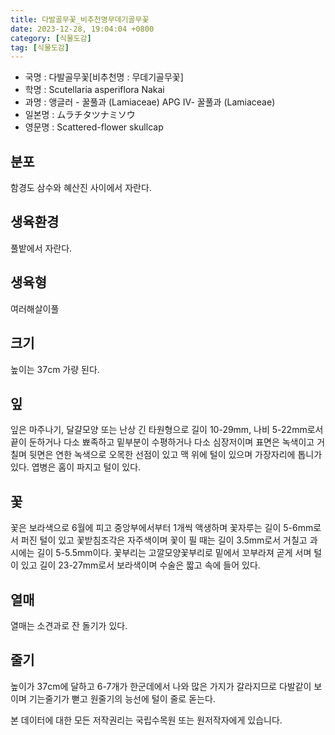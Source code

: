 ```yaml
---
title: 다발골무꽃_비추천명무데기골무꽃
date: 2023-12-28, 19:04:04 +0800
category: [식물도감]
tag: [식물도감]
---
```




- 국명 : 다발골무꽃[비추천명 : 무데기골무꽃]
- 학명 : Scutellaria asperiflora Nakai
- 과명 : 앵글러 - 꿀풀과 (Lamiaceae) APG Ⅳ- 꿀풀과 (Lamiaceae)
- 일본명 : ムラチタツナミソウ
- 영문명 : Scattered-flower skullcap


## 분포
함경도 삼수와 혜산진 사이에서 자란다.
## 생육환경
풀밭에서 자란다.
## 생육형
여러해살이풀
## 크기
높이는 37cm 가량 된다.
## 잎
잎은 마주나기, 달걀모양 또는 난상 긴 타원형으로 길이 10-29mm, 나비 5-22mm로서 끝이 둔하거나 다소 뾰족하고 밑부분이 수평하거나 다소 심장저이며 표면은 녹색이고 거칠며 뒷면은 연한 녹색으로 오목한 선점이 있고 맥 위에 털이 있으며 가장자리에 톱니가 있다. 엽병은 홈이 파지고 털이 있다.
## 꽃
꽃은 보라색으로 6월에 피고 중앙부에서부터 1개씩 액생하며 꽃자루는 길이 5-6mm로서 퍼진 털이 있고 꽃받침조각은 자주색이며 꽃이 필 때는 길이 3.5mm로서 거칠고 과시에는 길이 5-5.5mm이다. 꽃부리는 고깔모양꽃부리로 밑에서 꼬부라져 곧게 서며 털이 있고 길이 23-27mm로서 보라색이며 수술은 짧고 속에 들어 있다.
## 열매
열매는 소견과로 잔 돌기가 있다.
## 줄기
높이가 37cm에 달하고 6-7개가 한군데에서 나와 많은 가지가 갈라지므로 다발같이 보이며 기는줄기가 뻗고 원줄기의 능선에 털이 줄로 돋는다.






본 데이터에 대한 모든 저작권리는 국립수목원 또는 원저작자에게 있습니다.
